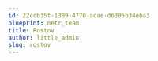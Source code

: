 ```yaml
---
id: 22ccb35f-1389-4770-acae-d6305b34eba3
blueprint: netr_team
title: Rostov
author: little_admin
slug: rostov
---
```

